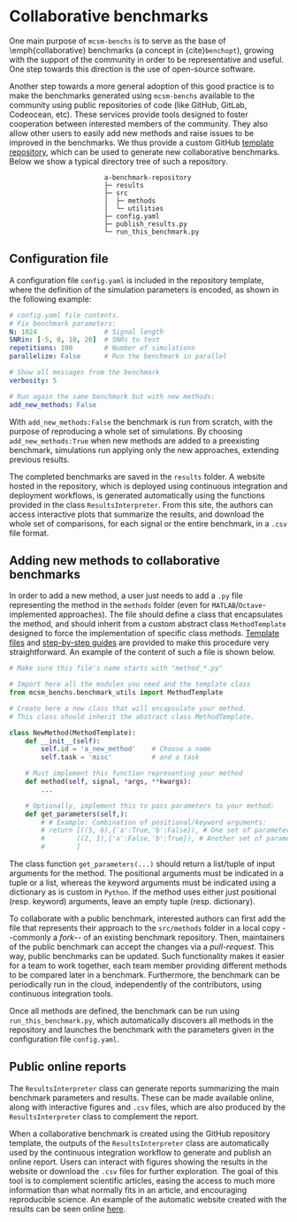 
# Collaborative benchmarks

One main purpose of `mcsm-benchs` is to serve as the base of \emph{collaborative} benchmarks (a concept in {cite}`benchopt`), growing with the support of the community in order to be representative and useful.
One step towards this direction is the use of open-source software.

Another step towards a more general adoption of this good practice is to make the benchmarks generated using `mcsm-benchs` available to the community using public repositories of code (like GitHub, GitLab, Codeocean, etc).
These services provide tools designed to foster cooperation between interested members of the community.
They also allow other users to easily add new methods and raise issues to be improved in the benchmarks.
We thus provide a custom GitHub [template repository](https://github.com/jmiramont/collab-benchmark-template), which can be used to generate new collaborative benchmarks.
Below we show a typical directory tree of such a repository.

                            a-benchmark-repository
                            ├─ results
                            ├─ src
                            │  ├─ methods
                            │  └─ utilities
                            ├─ config.yaml
                            ├─ publish_results.py
                            └─ run_this_benchmark.py

## Configuration file
A configuration file `config.yaml` is included in the repository template, where the definition of the simulation parameters is encoded, as shown in the following example:

```yaml
# config.yaml file contents. 
# Fix benchmark parameters:
N: 1024                 # Signal length
SNRin: [-5, 0, 10, 20]  # SNRs to test
repetitions: 100        # Number of simulations
parallelize: False      # Run the benchmark in parallel

# Show all messages from the benchmark
verbosity: 5            

# Run again the same benchmark but with new methods:
add_new_methods: False
```

With `add_new_methods:False` the benchmark is run from scratch, with the purpose of reproducing a whole set of simulations.
By choosing `add_new_methods:True` when new methods are added to a preexisting benchmark, simulations run applying only the new approaches, extending previous results.

The completed benchmarks are saved in the `results` folder.
A website hosted in the repository, which is deployed using continuous integration and deployment workflows, is generated automatically using the functions provided in the class `ResultsInterpreter`.
From this site, the authors can access interactive plots that summarize the results, and download the whole set of comparisons, for each signal or the entire benchmark, in a `.csv` file format.

## Adding new methods to collaborative benchmarks

In order to add a new method, a user just needs to add a `.py` file representing the method in the `methods` folder (even for `MATLAB`/`Octave`-implemented approaches).
The file should define a class that encapsulates the method, and should inherit from a custom abstract class `MethodTemplate` designed to force the implementation of specific class methods. 
[Template files](https://github.com/jmiramont/collab-benchmark-template/tree/main/new_method_examples) and [step-by-step guides](https://github.com/jmiramont/collab-benchmark-template/tree/main/new_method_examples) are provided to make this procedure very straightforward.
An example of the content of such a file is shown below.

```python
# Make sure this file's name starts with "method_*.py"

# Import here all the modules you need and the template class
from mcsm_benchs.benchmark_utils import MethodTemplate

# Create here a new class that will encapsulate your method.
# This class should inherit the abstract class MethodTemplate.

class NewMethod(MethodTemplate):
    def __init__(self):
        self.id = 'a_new_method'    # Choose a name
        self.task = 'misc'          # and a task

    # Must implement this function representing your method
    def method(self, signal, *args, **kwargs): 
        ...

    # Optionally, implement this to pass parameters to your method:
    def get_parameters(self,):
        # # Example: Combination of positional/keyword arguments:
        # return [((5, 6),{'a':True,'b':False}), # One set of parameters.
        #        ((2, 1),{'a':False,'b':True}), # Another set of parameters.    
        #        ]
```

The class function `get_parameters(...)` should return a list/tuple of input arguments for the method. 
The positional arguments must be indicated in a tuple or a list, whereas the keyword arguments must be indicated using a dictionary as is custom in `Python`.
If the method uses either just positional (resp. keyword) arguments, leave an empty tuple (resp. dictionary).

To collaborate with a public benchmark, interested authors can first add the file that represents their approach to the `src/methods` folder in a local copy --commonly a *fork*-- of an existing benchmark repository.
Then, maintainers of the public benchmark can accept the changes via a *pull-request*.
This way, public benchmarks can be updated.
Such functionality makes it easier for a team to work together, each team member providing different methods to be compared later in a benchmark.
Furthermore, the benchmark can be periodically run in the cloud, independently of the contributors, using continuous integration tools.

Once all methods are defined, the benchmark can be run using `run_this_benchmark.py`, which automatically discovers all methods in the repository and launches the benchmark with the parameters given in the configuration file `config.yaml`.

## Public online reports

The `ResultsInterpreter` class can generate reports summarizing the main benchmark parameters and results.
These can be made available online, along with interactive figures and `.csv` files, which are also produced by the `ResultsInterpreter` class to complement the report.

When a collaborative benchmark is created using the GitHub repository template, the outputs of the `ResultsInterpreter` class are automatically used by the continuous integration workflow to generate and publish an online report.
Users can interact with figures showing the results in the website or download the `.csv` files for further exploration.
The goal of this tool is to complement scientific articles, easing the access to much more information than what normally fits in an article, and encouraging reproducible science.
An example of the automatic website created with the results can be seen online [here](https://jmiramont.github.io/signal-detection-benchmark).
